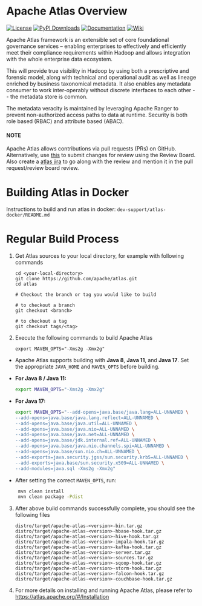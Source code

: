 <!--
Licensed to the Apache Software Foundation (ASF) under one
or more contributor license agreements.  See the NOTICE file
distributed with this work for additional information
regarding copyright ownership.  The ASF licenses this file
to you under the Apache License, Version 2.0 (the
"License"); you may not use this file except in compliance
with the License.  You may obtain a copy of the License at
  http://www.apache.org/licenses/LICENSE-2.0
Unless required by applicable law or agreed to in writing,
software distributed under the License is distributed on an
"AS IS" BASIS, WITHOUT WARRANTIES OR CONDITIONS OF ANY
KIND, either express or implied.  See the License for the
specific language governing permissions and limitations
under the License.
-->

Apache Atlas Overview
=====================
[![License](https://img.shields.io/:license-Apache%202-green.svg)](https://www.apache.org/licenses/LICENSE-2.0.txt)
[![PyPI Downloads](https://static.pepy.tech/personalized-badge/apache-atlas?period=month&units=international_system&left_color=black&right_color=orange&left_text=PyPI%20downloads)](https://pypi.org/project/apache-atlas/)
[![Documentation](https://img.shields.io/badge/docs-apache.org-blue.svg)](https://atlas.apache.org)
[![Wiki](https://img.shields.io/badge/atlas-wiki-orange)](https://cwiki.apache.org/confluence/display/ATLAS/)

Apache Atlas framework is an extensible set of core
foundational governance services – enabling enterprises to effectively and
efficiently meet their compliance requirements within Hadoop and allows
integration with the whole enterprise data ecosystem.

This will provide true visibility in Hadoop by using both a prescriptive
and forensic model, along with technical and operational audit as well as
lineage enriched by business taxonomical metadata.  It also enables any
metadata consumer to work inter-operably without discrete interfaces to
each other -- the metadata store is common.

The metadata veracity is maintained by leveraging Apache Ranger to prevent
non-authorized access paths to data at runtime.
Security is both role based (RBAC) and attribute based (ABAC).



#### NOTE
Apache Atlas allows contributions via pull requests (PRs) on GitHub. Alternatively, use [this](https://reviews.apache.org) to submit changes for review using the Review Board.
Also create a [atlas jira](https://issues.apache.org/jira/browse/ATLAS) to go along with the review and mention it in the pull request/review board review.


Building Atlas in Docker
=============

Instructions to build and run atlas in docker: `dev-support/atlas-docker/README.md`

Regular Build Process
=============

1. Get Atlas sources to your local directory, for example with following commands
   ```
   cd <your-local-directory>
   git clone https://github.com/apache/atlas.git
   cd atlas
   
   # Checkout the branch or tag you would like to build

   # to checkout a branch
   git checkout <branch>

   # to checkout a tag
   git checkout tags/<tag>
   ```

2. Execute the following commands to build Apache Atlas
   ```
   export MAVEN_OPTS="-Xms2g -Xmx2g"
   ```
- Apache Atlas supports building with **Java 8**, **Java 11**, and **Java 17**. Set the appropriate `JAVA_HOME` and `MAVEN_OPTS` before building.

- **For Java 8 / Java 11:**
  ```bash
  export MAVEN_OPTS="-Xms2g -Xmx2g"
  ```

- **For Java 17:**
  ```bash
  export MAVEN_OPTS="--add-opens=java.base/java.lang=ALL-UNNAMED \
  --add-opens=java.base/java.lang.reflect=ALL-UNNAMED \
  --add-opens=java.base/java.util=ALL-UNNAMED \
  --add-opens=java.base/java.nio=ALL-UNNAMED \
  --add-opens=java.base/java.net=ALL-UNNAMED \
  --add-opens=java.base/jdk.internal.ref=ALL-UNNAMED \
  --add-opens=java.base/java.nio.channels.spi=ALL-UNNAMED \
  --add-opens=java.base/sun.nio.ch=ALL-UNNAMED \
  --add-exports=java.security.jgss/sun.security.krb5=ALL-UNNAMED \
  --add-exports=java.base/sun.security.x509=ALL-UNNAMED \
  --add-modules=java.sql -Xms2g -Xmx2g"
  ```

- After setting the correct `MAVEN_OPTS`, run:
   ```bash
    mvn clean install
    mvn clean package -Pdist
   ```

3. After above build commands successfully complete, you should see the following files
   ```
   distro/target/apache-atlas-<version>-bin.tar.gz
   distro/target/apache-atlas-<version>-hbase-hook.tar.gz
   distro/target/apache-atlas-<version>-hive-hook.tar.gz
   distro/target/apache-atlas-<version>-impala-hook.tar.gz
   distro/target/apache-atlas-<version>-kafka-hook.tar.gz
   distro/target/apache-atlas-<version>-server.tar.gz
   distro/target/apache-atlas-<version>-sources.tar.gz
   distro/target/apache-atlas-<version>-sqoop-hook.tar.gz
   distro/target/apache-atlas-<version>-storm-hook.tar.gz
   distro/target/apache-atlas-<version>-falcon-hook.tar.gz
   distro/target/apache-atlas-<version>-couchbase-hook.tar.gz
   ```

4. For more details on installing and running Apache Atlas, please refer to https://atlas.apache.org/#/Installation
